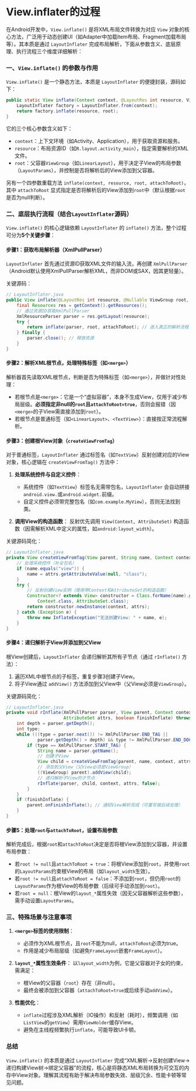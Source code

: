 # View.inflater的过程

在Android开发中，`View.inflate()` 是将XML布局文件转换为对应 `View` 对象的核心方法，广泛用于动态创建UI（如Adapter中加载item布局、Fragment加载布局等）。其本质是通过 `LayoutInflater` 完成布局解析，下面从参数含义、底层原理、执行流程三个维度详细解析：


### 一、`View.inflate()` 的参数与作用
`View.inflate()` 是一个静态方法，本质是 `LayoutInflater` 的便捷封装，源码如下：
```java
public static View inflate(Context context, @LayoutRes int resource, ViewGroup root) {
    LayoutInflater factory = LayoutInflater.from(context);
    return factory.inflate(resource, root);
}
```
它的三个核心参数含义如下：
- `context`：上下文环境（如Activity、Application），用于获取资源和服务。
- `resource`：布局资源ID（如`R.layout.activity_main`），指定需要解析的XML文件。
- `root`：父容器`ViewGroup`（如`LinearLayout`），用于决定子View的布局参数（`LayoutParams`），并控制是否将解析后的View添加到父容器。

另有一个四参数重载方法 `inflate(context, resource, root, attachToRoot)`，其中 `attachToRoot` 显式指定是否将解析后的View添加到`root`中（默认根据`root`是否为null判断）。


### 二、底层执行流程（结合`LayoutInflater`源码）
`View.inflate()` 的核心逻辑依赖 `LayoutInflater` 的 `inflate()` 方法，整个过程可分为**5个关键步骤**：


#### 步骤1：获取布局解析器（XmlPullParser）
`LayoutInflater` 首先通过资源ID获取XML文件的输入流，再创建 `XmlPullParser`（Android默认使用XmlPullParser解析XML，而非DOM或SAX，因其更轻量）。

关键源码：
```java
// LayoutInflater.java
public View inflate(@LayoutRes int resource, @Nullable ViewGroup root, boolean attachToRoot) {
    final Resources res = getContext().getResources();
    // 通过资源ID获取XmlPullParser
    XmlResourceParser parser = res.getLayout(resource);
    try {
        return inflate(parser, root, attachToRoot); // 进入真正的解析流程
    } finally {
        parser.close(); // 释放资源
    }
}
```


#### 步骤2：解析XML根节点，处理特殊标签（如`<merge>`）
解析器首先读取XML根节点，判断是否为特殊标签（如`<merge>`），并做针对性处理：
- 若根节点是`<merge>`：它是一个“虚拟容器”，本身不生成View，仅用于减少布局层级。**必须指定非null的`root`且`attachToRoot=true`**，否则会报错（因`<merge>`的子View需直接添加到`root`）。
- 若根节点是普通标签（如`<LinearLayout>`、`<TextView>`）：直接按正常流程解析。


#### 步骤3：创建根View对象（`createViewFromTag`）
对于普通标签，`LayoutInflater` 通过标签名（如`TextView`）反射创建对应的View对象，核心逻辑在 `createViewFromTag()` 方法中：
1. **处理系统控件与自定义控件**：
   - 系统控件（如`TextView`）标签名无需带包名，`LayoutInflater` 会自动拼接`android.view.`或`android.widget.`前缀。
   - 自定义控件必须带完整包名（如`com.example.MyView`），否则无法找到类。
   
2. **调用View的构造函数**：
   反射优先调用 `View(Context, AttributeSet)` 构造函数（因需解析XML中定义的属性，如`android:layout_width`）。

关键源码简化：
```java
// LayoutInflater.java
private View createViewFromTag(View parent, String name, Context context, AttributeSet attrs) {
    // 处理系统控件（补全包名）
    if (name.equals("view")) {
        name = attrs.getAttributeValue(null, "class");
    }
    try {
        // 反射创建View实例（使用带Context和AttributeSet的构造函数）
        Constructor<? extends View> constructor = Class.forName(name).getConstructor(
            Context.class, AttributeSet.class);
        return constructor.newInstance(context, attrs);
    } catch (Exception e) {
        throw new InflateException("无法创建View: " + name, e);
    }
}
```


#### 步骤4：递归解析子View并添加到父View
根View创建后，`LayoutInflater` 会递归解析其所有子节点（通过 `rInflate()` 方法）：
1. 遍历XML中根节点的子标签，重复步骤3创建子View。
2. 将子View通过 `addView()` 方法添加到父View中（父View必须是`ViewGroup`）。

关键源码简化：
```java
// LayoutInflater.java
private void rInflate(XmlPullParser parser, View parent, Context context,
                      AttributeSet attrs, boolean finishInflate) throws XmlPullParserException, IOException {
    int depth = parser.getDepth();
    int type;
    while (((type = parser.next()) != XmlPullParser.END_TAG || 
            parser.getDepth() > depth) && type != XmlPullParser.END_DOCUMENT) {
        if (type == XmlPullParser.START_TAG) {
            String name = parser.getName();
            // 创建子View
            View child = createViewFromTag(parent, name, context, attrs);
            // 添加到父View（父View必须是ViewGroup）
            ((ViewGroup) parent).addView(child);
            // 递归解析子View的子节点
            rInflate(parser, child, context, attrs, false);
        }
    }
    if (finishInflate) {
        parent.onFinishInflate(); // 通知View解析完成（可重写做后续处理）
    }
}
```


#### 步骤5：处理`root`与`attachToRoot`，设置布局参数
解析完成后，根据`root`和`attachToRoot`决定是否将根View添加到父容器，并设置布局参数：
- 若`root != null`且`attachToRoot = true`：将根View添加到`root`，并使用`root`的`LayoutParams`约束根View的布局（如`layout_width`生效）。
- 若`root != null`且`attachToRoot = false`：不添加到`root`，但仍用`root`的`LayoutParams`作为根View的布局参数（后续可手动添加到`root`）。
- 若`root = null`：根View的`layout_*`属性失效（因无父容器解析这些参数），需手动设置`LayoutParams`。


### 三、特殊场景与注意事项
1. **`<merge>`标签的使用限制**：
   - 必须作为XML根节点，且`root`不能为null，`attachToRoot`必须为true。
   - 作用是减少布局层级（如避免`FrameLayout`嵌套`FrameLayout`）。

2. **`layout_*`属性生效条件**：
   以`layout_width`为例，它是父容器对子女的约束，需满足：
   - 根View的父容器（`root`）存在（非null）。
   - 最终会被添加到父容器（`attachToRoot=true`或后续手动`addView`）。

3. **性能优化**：
   - `inflate`过程涉及XML解析（IO操作）和反射（耗时），频繁调用（如`ListView`的`getView`）需用`ViewHolder`缓存View。
   - 避免在主线程频繁执行`inflate`，可能导致UI卡顿。


### 总结
`View.inflate()` 的本质是通过 `LayoutInflater` 完成“XML解析→反射创建View→递归构建View树→绑定父容器”的流程，核心是将静态XML布局转换为可交互的内存中View对象。理解其流程有助于解决布局参数失效、层级冗余、性能卡顿等常见问题。